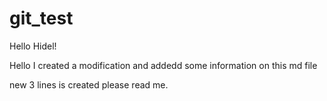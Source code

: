 # git_test
Hello Hidel!

Hello I created a modification and addedd some information on this md file

new 3 lines is created please read me.